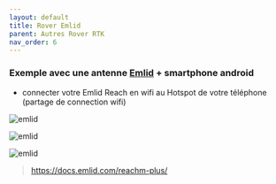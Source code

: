 ```yaml
---
layout: default
title: Rover Emlid
parent: Autres Rover RTK
nav_order: 6
---
```


### Exemple avec une antenne [Emlid](https://store.emlid.com/) + smartphone android

* connecter votre Emlid Reach en wifi au Hotspot de votre téléphone (partage de connection wifi)

![emlid](https://jancelin.github.io/docs-centipedeRTK/assets/images/utilis/emlid_1.png)

![emlid](https://jancelin.github.io/docs-centipedeRTK/assets/images/utilis/emlid_2.png)

![emlid](https://jancelin.github.io/docs-centipedeRTK/assets/images/utilis/emlid_3.png)

> https://docs.emlid.com/reachm-plus/




